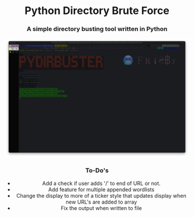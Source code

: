 <h1 align='center'>Python Directory Brute Force</h1>

<h3 align='center'>A simple directory busting tool written in Python</h3>

![image](thumbnail.png)

<h3 align='center'>To-Do's</h3>
<ul align='center'>
<li align='center'>
Add a check if user adds '/' to end of URL or not.
</li>
<li align='center'>
Add feature for multiple appended wordlists
</li>
<li align='center'>
Change the display to more of a ticker style that updates display when new URL's are added to array
</li>
<li align='center'>
Fix the output when written to file
</li>
</ul>
